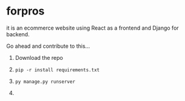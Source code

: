 # forpros

it is an ecommerce website using React as a frontend and Django for backend.

Go ahead and contribute to this...

1. Download the repo

2. `pip -r install requirements.txt`

3. `py manage.py runserver`
4.
